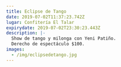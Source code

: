 ```yaml
---
title: Eclipse de Tango
date: 2019-07-02T11:37:23.742Z
lugar: Confitería El Talar
expirydate: 2019-07-02T23:30:23.443Z
description: |-
  Show de tango y milonga con Yeni Patiño.
  Derecho de espectáculo $100.
images:
  - /img/eclipsedetango.jpg
---
```



